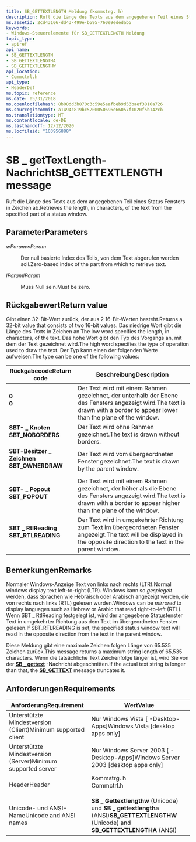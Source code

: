```yaml
---
title: SB_GETTEXTLENGTH Meldung (kommstrg. h)
description: Ruft die Länge des Texts aus dem angegebenen Teil eines Status Fensters in Zeichen ab.
ms.assetid: 2cd43106-dd43-499e-b595-760e9ededab5
keywords:
- Windows-Steuerelemente für SB_GETTEXTLENGTH Meldung
topic_type:
- apiref
api_name:
- SB_GETTEXTLENGTH
- SB_GETTEXTLENGTHA
- SB_GETTEXTLENGTHW
api_location:
- Commctrl.h
api_type:
- HeaderDef
ms.topic: reference
ms.date: 05/31/2018
ms.openlocfilehash: 8b08dd3b870c3c59e5aafbeb9d53baef3816a726
ms.sourcegitcommit: a1494c819bc5200050696e66057f1020f5b142cb
ms.translationtype: MT
ms.contentlocale: de-DE
ms.lasthandoff: 12/12/2020
ms.locfileid: "103956888"
---
```

# <a name="sb_gettextlength-message"></a><span data-ttu-id="d7f9a-104">SB \_ getTextLength-Nachricht</span><span class="sxs-lookup"><span data-stu-id="d7f9a-104">SB\_GETTEXTLENGTH message</span></span>

<span data-ttu-id="d7f9a-105">Ruft die Länge des Texts aus dem angegebenen Teil eines Status Fensters in Zeichen ab.</span><span class="sxs-lookup"><span data-stu-id="d7f9a-105">Retrieves the length, in characters, of the text from the specified part of a status window.</span></span>

## <a name="parameters"></a><span data-ttu-id="d7f9a-106">Parameter</span><span class="sxs-lookup"><span data-stu-id="d7f9a-106">Parameters</span></span>

<dl> <dt>

<span data-ttu-id="d7f9a-107">*wParam*</span><span class="sxs-lookup"><span data-stu-id="d7f9a-107">*wParam*</span></span> 
</dt> <dd>

<span data-ttu-id="d7f9a-108">Der null basierte Index des Teils, von dem Text abgerufen werden soll.</span><span class="sxs-lookup"><span data-stu-id="d7f9a-108">Zero-based index of the part from which to retrieve text.</span></span>

</dd> <dt>

<span data-ttu-id="d7f9a-109">*lParam*</span><span class="sxs-lookup"><span data-stu-id="d7f9a-109">*lParam*</span></span> 
</dt> <dd><span data-ttu-id="d7f9a-110">Muss Null sein.</span><span class="sxs-lookup"><span data-stu-id="d7f9a-110">Must be zero.</span></span></dd> </dl>

## <a name="return-value"></a><span data-ttu-id="d7f9a-111">Rückgabewert</span><span class="sxs-lookup"><span data-stu-id="d7f9a-111">Return value</span></span>

<span data-ttu-id="d7f9a-112">Gibt einen 32-Bit-Wert zurück, der aus 2 16-Bit-Werten besteht.</span><span class="sxs-lookup"><span data-stu-id="d7f9a-112">Returns a 32-bit value that consists of two 16-bit values.</span></span> <span data-ttu-id="d7f9a-113">Das niedrige Wort gibt die Länge des Texts in Zeichen an.</span><span class="sxs-lookup"><span data-stu-id="d7f9a-113">The low word specifies the length, in characters, of the text.</span></span> <span data-ttu-id="d7f9a-114">Das hohe Wort gibt den Typ des Vorgangs an, mit dem der Text gezeichnet wird.</span><span class="sxs-lookup"><span data-stu-id="d7f9a-114">The high word specifies the type of operation used to draw the text.</span></span> <span data-ttu-id="d7f9a-115">Der Typ kann einen der folgenden Werte aufweisen:</span><span class="sxs-lookup"><span data-stu-id="d7f9a-115">The type can be one of the following values:</span></span>



| <span data-ttu-id="d7f9a-116">Rückgabecode</span><span class="sxs-lookup"><span data-stu-id="d7f9a-116">Return code</span></span>                                                                                    | <span data-ttu-id="d7f9a-117">Beschreibung</span><span class="sxs-lookup"><span data-stu-id="d7f9a-117">Description</span></span>                                                                                       |
|------------------------------------------------------------------------------------------------|---------------------------------------------------------------------------------------------------|
| <dl> <span data-ttu-id="d7f9a-118"><dt>**0**</dt></span><span class="sxs-lookup"><span data-stu-id="d7f9a-118"><dt>**0**</dt></span></span> </dl>               | <span data-ttu-id="d7f9a-119">Der Text wird mit einem Rahmen gezeichnet, der unterhalb der Ebene des Fensters angezeigt wird.</span><span class="sxs-lookup"><span data-stu-id="d7f9a-119">The text is drawn with a border to appear lower than the plane of the window.</span></span><br/>          |
| <dl> <span data-ttu-id="d7f9a-120"><dt>**SBT- \_ Knoten**</dt></span><span class="sxs-lookup"><span data-stu-id="d7f9a-120"><dt>**SBT\_NOBORDERS**</dt></span></span> </dl>  | <span data-ttu-id="d7f9a-121">Der Text wird ohne Rahmen gezeichnet.</span><span class="sxs-lookup"><span data-stu-id="d7f9a-121">The text is drawn without borders.</span></span><br/>                                                     |
| <dl> <span data-ttu-id="d7f9a-122"><dt>**SBT-Besitzer \_ Zeichnen**</dt></span><span class="sxs-lookup"><span data-stu-id="d7f9a-122"><dt>**SBT\_OWNERDRAW**</dt></span></span> </dl>  | <span data-ttu-id="d7f9a-123">Der Text wird vom übergeordneten Fenster gezeichnet.</span><span class="sxs-lookup"><span data-stu-id="d7f9a-123">The text is drawn by the parent window.</span></span><br/>                                                |
| <dl> <span data-ttu-id="d7f9a-124"><dt>**SBT- \_ Popout**</dt></span><span class="sxs-lookup"><span data-stu-id="d7f9a-124"><dt>**SBT\_POPOUT**</dt></span></span> </dl>     | <span data-ttu-id="d7f9a-125">Der Text wird mit einem Rahmen gezeichnet, der höher als die Ebene des Fensters angezeigt wird.</span><span class="sxs-lookup"><span data-stu-id="d7f9a-125">The text is drawn with a border to appear higher than the plane of the window.</span></span><br/>         |
| <dl> <span data-ttu-id="d7f9a-126"><dt>**SBT \_ RtlReading**</dt></span><span class="sxs-lookup"><span data-stu-id="d7f9a-126"><dt>**SBT\_RTLREADING**</dt></span></span> </dl> | <span data-ttu-id="d7f9a-127">Der Text wird in umgekehrter Richtung zum Text im übergeordneten Fenster angezeigt.</span><span class="sxs-lookup"><span data-stu-id="d7f9a-127">The text will be displayed in the opposite direction to the text in the parent window.</span></span><br/> |



 

## <a name="remarks"></a><span data-ttu-id="d7f9a-128">Bemerkungen</span><span class="sxs-lookup"><span data-stu-id="d7f9a-128">Remarks</span></span>

<span data-ttu-id="d7f9a-129">Normaler Windows-Anzeige Text von links nach rechts (LTR).</span><span class="sxs-lookup"><span data-stu-id="d7f9a-129">Normal windows display text left-to-right (LTR).</span></span> <span data-ttu-id="d7f9a-130">Windows kann so *gespiegelt* werden, dass Sprachen wie Hebräisch oder Arabisch angezeigt werden, die von rechts nach links (RTL) gelesen wurden.</span><span class="sxs-lookup"><span data-stu-id="d7f9a-130">Windows can be *mirrored* to display languages such as Hebrew or Arabic that read right-to-left (RTL).</span></span> <span data-ttu-id="d7f9a-131">Wenn SBT \_ RtlReading festgelegt ist, wird der angegebene Statusfenster Text in umgekehrter Richtung aus dem Text im übergeordneten Fenster gelesen.</span><span class="sxs-lookup"><span data-stu-id="d7f9a-131">If SBT\_RTLREADING is set, the specified status window text will read in the opposite direction from the text in the parent window.</span></span>

<span data-ttu-id="d7f9a-132">Diese Meldung gibt eine maximale Zeichen folgen Länge von 65.535 Zeichen zurück.</span><span class="sxs-lookup"><span data-stu-id="d7f9a-132">This message returns a maximum string length of 65,535 characters.</span></span> <span data-ttu-id="d7f9a-133">Wenn die tatsächliche Text Zeichenfolge länger ist, wird Sie von der [**SB \_ gettext**](sb-gettext.md) -Nachricht abgeschnitten.</span><span class="sxs-lookup"><span data-stu-id="d7f9a-133">If the actual text string is longer than that, the [**SB\_GETTEXT**](sb-gettext.md) message truncates it.</span></span>

## <a name="requirements"></a><span data-ttu-id="d7f9a-134">Anforderungen</span><span class="sxs-lookup"><span data-stu-id="d7f9a-134">Requirements</span></span>



| <span data-ttu-id="d7f9a-135">Anforderung</span><span class="sxs-lookup"><span data-stu-id="d7f9a-135">Requirement</span></span> | <span data-ttu-id="d7f9a-136">Wert</span><span class="sxs-lookup"><span data-stu-id="d7f9a-136">Value</span></span> |
|-------------------------------------|---------------------------------------------------------------------------------------|
| <span data-ttu-id="d7f9a-137">Unterstützte Mindestversion (Client)</span><span class="sxs-lookup"><span data-stu-id="d7f9a-137">Minimum supported client</span></span><br/> | <span data-ttu-id="d7f9a-138">Nur Windows Vista \[ -Desktop-Apps\]</span><span class="sxs-lookup"><span data-stu-id="d7f9a-138">Windows Vista \[desktop apps only\]</span></span><br/>                                        |
| <span data-ttu-id="d7f9a-139">Unterstützte Mindestversion (Server)</span><span class="sxs-lookup"><span data-stu-id="d7f9a-139">Minimum supported server</span></span><br/> | <span data-ttu-id="d7f9a-140">Nur Windows Server 2003 \[ -Desktop-Apps\]</span><span class="sxs-lookup"><span data-stu-id="d7f9a-140">Windows Server 2003 \[desktop apps only\]</span></span><br/>                                  |
| <span data-ttu-id="d7f9a-141">Header</span><span class="sxs-lookup"><span data-stu-id="d7f9a-141">Header</span></span><br/>                   | <dl> <span data-ttu-id="d7f9a-142"><dt>Kommstrg. h</dt></span><span class="sxs-lookup"><span data-stu-id="d7f9a-142"><dt>Commctrl.h</dt></span></span> </dl> |
| <span data-ttu-id="d7f9a-143">Unicode- und ANSI-Name</span><span class="sxs-lookup"><span data-stu-id="d7f9a-143">Unicode and ANSI names</span></span><br/>   | <span data-ttu-id="d7f9a-144">**SB \_ Gettextlengthw** (Unicode) und **SB \_ gettextlengtha** (ANSI)</span><span class="sxs-lookup"><span data-stu-id="d7f9a-144">**SB\_GETTEXTLENGTHW** (Unicode) and **SB\_GETTEXTLENGTHA** (ANSI)</span></span><br/>         |



 

 





